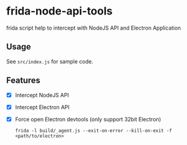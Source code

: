 
# frida-node-api-tools

frida script help to intercept with NodeJS API and Electron Application


## Usage

See `src/index.js` for sample code.

## Features

- [x] Intercept NodeJS API
- [x] Intercept Electron API
- [x] Force open Electron devtools (only support 32bit Electron)

  `frida -l build/_agent.js --exit-on-error --kill-on-exit -f <path/to/electron>`